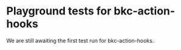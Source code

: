 # Playground tests for bkc-action-hooks
We are still awaiting the first test run for bkc-action-hooks.
